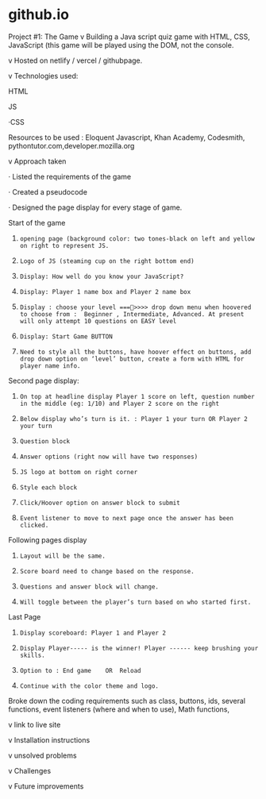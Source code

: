 # github.io
Project #1: The Game
v Building a Java script quiz game with HTML, CSS, JavaScript (this game will be played using the DOM, not the console.

v Hosted on netlify / vercel / githubpage.

v Technologies used:

HTML

JS

·CSS

Resources to be used : Eloquent Javascript, Khan Academy, Codesmith, pythontutor.com,developer.mozilla.org

 

 

 

 

 

 

 

v Approach taken

·      Listed the requirements of the game

·      Created a pseudocode

·      Designed the page display for every stage of game.

Start of the game

1.     opening page (background color: two tones-black on left and yellow on right to represent JS.

2.     Logo of JS (steaming cup on the right bottom end)

3.     Display: How well do you know your JavaScript?

4.     Display: Player 1 name box and Player 2 name box

5.     Display : choose your level ===>>>> drop down menu when hoovered to choose from :  Beginner , Intermediate, Advanced. At present will only attempt 10 questions on EASY level

6.     Display: Start Game BUTTON

7.     Need to style all the buttons, have hoover effect on buttons, add drop down option on ‘level’ button, create a form with HTML for player name info.

Second page display:

1.     On top at headline display Player 1 score on left, question number in the middle (eg: 1/10) and Player 2 score on the right

2.     Below display who’s turn is it. : Player 1 your turn OR Player 2 your turn

3.     Question block

4.     Answer options (right now will have two responses)

5.     JS logo at bottom on right corner

6.     Style each block

7.     Click/Hoover option on answer block to submit

8.     Event listener to move to next page once the answer has been clicked.

Following pages display

1.     Layout will be the same.

2.     Score board need to change based on the response.

3.     Questions and answer block will change.

4.     Will toggle between the player’s turn based on who started first.

Last Page

1.     Display scoreboard: Player 1 and Player 2

2.     Display Player----- is the winner! Player ------ keep brushing your skills.

3.     Option to : End game    OR  Reload

4.     Continue with the color theme and logo.

                                         

                                         

 

Broke down the coding requirements such as class, buttons, ids, several functions, event listeners (where and when to use), Math functions,                           

 

 

 

 

 

v link to live site

 

 

 

 

 

v Installation instructions

 

 

 

 

 

 

 

 

v unsolved problems 

 

 

 

 

 

 

 

v Challenges

 

 

 

 

 

 

 

 

v Future improvements

 
